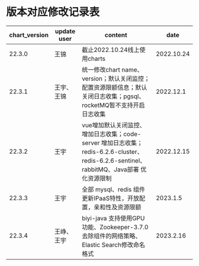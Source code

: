 # 版本对应修改记录表

| chart_version | update user | content                                                      | date       |
| ------------- | ----------- | ------------------------------------------------------------ | ---------- |
| 22.3.0        | 王锦        | 截止2022.10.24线上使用charts                                 | 2022.10.24 |
| 22.3.1        | 王宇、王锦  | 统一修改chart name、version；默认关闭监控；配置资源限额信息；默认关闭日志收集；pgsql、rocketMQ暂不支持开启日志收集 | 2022.12.1  |
| 22.3.2        | 王宇        | vue增加默认关闭监控、增加日志收集；code-server 增加日志收集；redis-6.2.6-cluster、redis-6.2.6-sentinel、rabbitMQ、Java部署 优化资源限制 | 2022.12.15 |
| 22.3.3        | 王宇        | 全部 mysql、redis 组件更新IPaaS特性，开放配置，亲和性及资源限额 | 2023.1.5   |
| 22.3.4        | 王峥、王宇  | biyi-java 支持使用GPU功能、Zookeeper-3.7.0去除组件的网络策略、Elastic Search修改命名格式 | 2023.2.16  |

